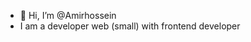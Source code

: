 - 👋 Hi, I’m @Amirhossein
- I am a developer web (small) with frontend developer

<!---
Amirhossein351-2/Amirhossein351-2 is a ✨ special ✨ repository because its `README.md` (this file) appears on your GitHub profile.
You can click the Preview link to take a look at your changes.
--->
